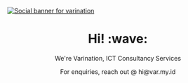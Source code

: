 [![Social banner for varination](https://raw.githubusercontent.com/varination/varination/1990f365c3c151d9bde041a0e1a94a23e316ea53/varination.svg)](https://var.my.id)
<h1 align='center'> Hi! :wave:</h1>
<p align='center'>
We're Varination, ICT Consultancy Services
</p>
<p align='center'>For enquiries, reach out @ hi@var.my.id</p>
